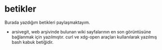 # betikler
Burada yazdığım betikleri paylaşmaktayım.

* arsivegit, web arşivinde bulunan wiki sayfalarının en son görüntüsüne bağlanmak için yazılmıştır. curl ve xdg-open araçları kullanılarak yazılmış bash kabuk betiğidir.
